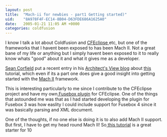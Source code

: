 ```yaml
---
layout: post
title:  "Mach-ii for newbies - part1 Getting started)"
uid:	"8A978F4F-EC14-8B04-D63FDE686A1625A0"
date:   2005-01-21 11:05 AM +0000
categories: coldfusion
---
```

I know I talk a lot about Coldfusion  and <a href="http://www.cfeclipse.org/">CFEclipse </a>etc, but one of the frameworks that I havent been exposed to has been Mach II. Not a great bane of my life or anything but I simply havent been exposed to it to really know whats "good" about it and what it gives me as a developer.

<a href="http://www.corfield.org/blog/index.cfm?mode=entry&amp;entry=946A7358-06CE-3A64-2BCEEC389D12CE52">Sean Corfield</a> put a recent entry in his <a href="http://www.corfield.org/blog/index.cfm">Architect's View blog</a> about <a href="http://tutorial345.easycfm.com/">this </a>tutorial, which even if its a part one does give a good insight into getting started with the <a href="http://www.mach-ii.com/">Mach II</a> framework.

This is interesting particularly to me since I contribute to the CFEclipse project and have my own<a href="http://cfopen.org/projects/fusebox3cfe/"> Fusebox plugin</a> for CFEclipse. One of the things that astounded me was that as I had started developing the plugin for Fusebox 3 was how easlity I could include support for Fusebox 4 since it was basically parsing and XML document.

One of the thoughts, if no one else is doing it is to also add Mach II support. But first, I have to get my head round Mach II! So<a href="http://tutorial345.easycfm.com"> this tutorial</a> is a great starter for 10